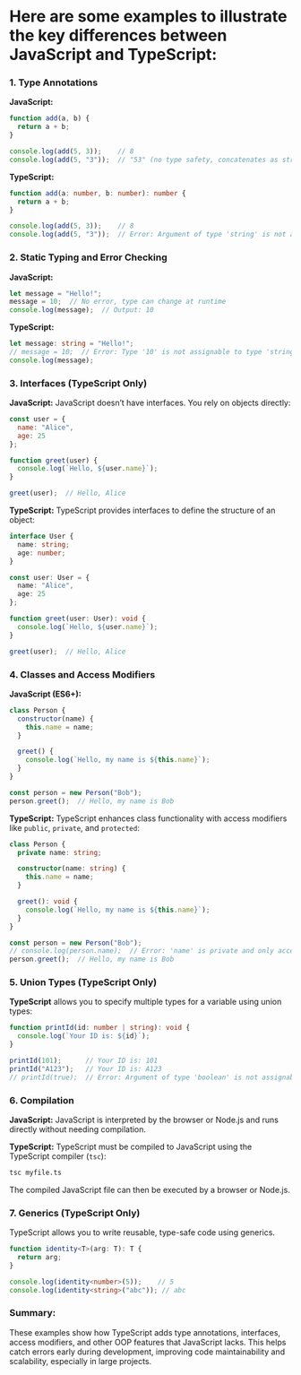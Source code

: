 # Here are some examples to illustrate the key differences between **JavaScript** and **TypeScript**:

### 1. **Type Annotations**

**JavaScript:**
```javascript
function add(a, b) {
  return a + b;
}

console.log(add(5, 3));    // 8
console.log(add(5, "3"));  // "53" (no type safety, concatenates as string)
```

**TypeScript:**
```typescript
function add(a: number, b: number): number {
  return a + b;
}

console.log(add(5, 3));    // 8
console.log(add(5, "3"));  // Error: Argument of type 'string' is not assignable to parameter of type 'number'
```

### 2. **Static Typing and Error Checking**

**JavaScript:**
```javascript
let message = "Hello!";
message = 10;  // No error, type can change at runtime
console.log(message);  // Output: 10
```

**TypeScript:**
```typescript
let message: string = "Hello!";
// message = 10;  // Error: Type '10' is not assignable to type 'string'
console.log(message);
```

### 3. **Interfaces (TypeScript Only)**

**JavaScript:**
JavaScript doesn’t have interfaces. You rely on objects directly:
```javascript
const user = {
  name: "Alice",
  age: 25
};

function greet(user) {
  console.log(`Hello, ${user.name}`);
}

greet(user);  // Hello, Alice
```

**TypeScript:**
TypeScript provides interfaces to define the structure of an object:
```typescript
interface User {
  name: string;
  age: number;
}

const user: User = {
  name: "Alice",
  age: 25
};

function greet(user: User): void {
  console.log(`Hello, ${user.name}`);
}

greet(user);  // Hello, Alice
```

### 4. **Classes and Access Modifiers**

**JavaScript (ES6+):**
```javascript
class Person {
  constructor(name) {
    this.name = name;
  }

  greet() {
    console.log(`Hello, my name is ${this.name}`);
  }
}

const person = new Person("Bob");
person.greet();  // Hello, my name is Bob
```

**TypeScript:**
TypeScript enhances class functionality with access modifiers like `public`, `private`, and `protected`:
```typescript
class Person {
  private name: string;

  constructor(name: string) {
    this.name = name;
  }

  greet(): void {
    console.log(`Hello, my name is ${this.name}`);
  }
}

const person = new Person("Bob");
// console.log(person.name);  // Error: 'name' is private and only accessible within class 'Person'
person.greet();  // Hello, my name is Bob
```

### 5. **Union Types (TypeScript Only)**

**TypeScript** allows you to specify multiple types for a variable using union types:
```typescript
function printId(id: number | string): void {
  console.log(`Your ID is: ${id}`);
}

printId(101);      // Your ID is: 101
printId("A123");   // Your ID is: A123
// printId(true);  // Error: Argument of type 'boolean' is not assignable to parameter of type 'number | string'
```

### 6. **Compilation**

**JavaScript:** JavaScript is interpreted by the browser or Node.js and runs directly without needing compilation.

**TypeScript:** TypeScript must be compiled to JavaScript using the TypeScript compiler (`tsc`):
```bash
tsc myfile.ts
```
The compiled JavaScript file can then be executed by a browser or Node.js.

### 7. **Generics (TypeScript Only)**

TypeScript allows you to write reusable, type-safe code using generics.

```typescript
function identity<T>(arg: T): T {
  return arg;
}

console.log(identity<number>(5));    // 5
console.log(identity<string>("abc")); // abc
```

### Summary:
These examples show how TypeScript adds type annotations, interfaces, access modifiers, and other OOP features that JavaScript lacks. This helps catch errors early during development, improving code maintainability and scalability, especially in large projects.

